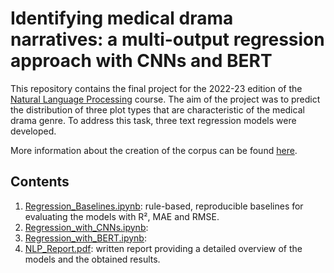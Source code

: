 # Identifying medical drama narratives: a multi-output regression approach with CNNs and BERT

This repository contains the final project for the 2022-23 edition of the [Natural Language Processing](https://albarron.github.io/teaching/natural-language-processing/) course. The aim of the project was to predict the distribution of three plot types that are characteristic of the medical drama genre. To address this task, three text regression models were developed.

More information about the creation of the corpus can be found [here](https://github.com/TinfFoil/dar_tvseries).

## Contents

1. [Regression_Baselines.ipynb](https://github.com/ffedox/nlp/blob/main/Regression_Baselines.ipynb): rule-based, reproducible baselines for evaluating the models with R², MAE and RMSE.
2. [Regression_with_CNNs.ipynb](https://github.com/ffedox/nlp/blob/main/Regression_with_CNNs.ipynb): 
3. [Regression_with_BERT.ipynb](https://github.com/ffedox/nlp/blob/main/Regression_with_BERT.ipynb):
4. [NLP_Report.pdf](https://github.com/ffedox/nlp/blob/main/NLP_Report.pdf): written report providing a detailed overview of the models and the obtained results.
